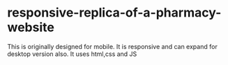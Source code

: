 # responsive-replica-of-a-pharmacy-website
This is originally designed for mobile. It is responsive and can expand for desktop version also. It uses html,css and JS
